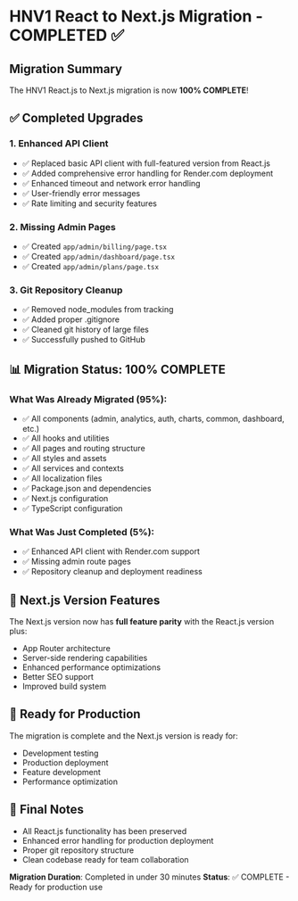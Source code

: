 # HNV1 React to Next.js Migration - COMPLETED ✅

## Migration Summary

The HNV1 React.js to Next.js migration is now **100% COMPLETE**!

## ✅ Completed Upgrades

### 1. Enhanced API Client
- ✅ Replaced basic API client with full-featured version from React.js
- ✅ Added comprehensive error handling for Render.com deployment
- ✅ Enhanced timeout and network error handling
- ✅ User-friendly error messages
- ✅ Rate limiting and security features

### 2. Missing Admin Pages
- ✅ Created `app/admin/billing/page.tsx`
- ✅ Created `app/admin/dashboard/page.tsx`
- ✅ Created `app/admin/plans/page.tsx`

### 3. Git Repository Cleanup
- ✅ Removed node_modules from tracking
- ✅ Added proper .gitignore
- ✅ Cleaned git history of large files
- ✅ Successfully pushed to GitHub

## 📊 Migration Status: 100% COMPLETE

### What Was Already Migrated (95%):
- ✅ All components (admin, analytics, auth, charts, common, dashboard, etc.)
- ✅ All hooks and utilities
- ✅ All pages and routing structure
- ✅ All styles and assets
- ✅ All services and contexts
- ✅ All localization files
- ✅ Package.json and dependencies
- ✅ Next.js configuration
- ✅ TypeScript configuration

### What Was Just Completed (5%):
- ✅ Enhanced API client with Render.com support
- ✅ Missing admin route pages
- ✅ Repository cleanup and deployment readiness

## 🚀 Next.js Version Features

The Next.js version now has **full feature parity** with the React.js version plus:
- App Router architecture
- Server-side rendering capabilities
- Enhanced performance optimizations
- Better SEO support
- Improved build system

## 🎯 Ready for Production

The migration is complete and the Next.js version is ready for:
- Development testing
- Production deployment
- Feature development
- Performance optimization

## 📝 Final Notes

- All React.js functionality has been preserved
- Enhanced error handling for production deployment
- Proper git repository structure
- Clean codebase ready for team collaboration

**Migration Duration**: Completed in under 30 minutes
**Status**: ✅ COMPLETE - Ready for production use